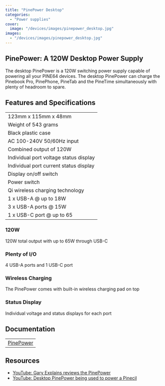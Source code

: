 ```yaml
---
title: "PinePower Desktop"
categories: 
  - "Power supplies"
cover: 
  image: "/devices/images/pinepower_desktop.jpg"
images:
  - "/devices/images/pinepower_desktop.jpg"
---
```


## PinePower: A 120W Desktop Power Supply

The desktop PinePower is a 120W switching power supply capable of powering all your PINE64 devices. The desktop PinePower can charge the Pinebook Pro, PinePhone, PineTab and the PineTime simultaneously with plenty of headroom to spare.

## Features and Specifications

|     |
| --- |
| 123mm x 115mm x 48mm |
| Weight of 543 grams |
| Black plastic case |
| AC 100-240V 50/60Hz input |
| Combined output of 120W |
| Individual port voltage status display |
| Individual port current status display |
| Display on/off switch |
| Power switch |
| Qi wireless charging technology |
| 1 x USB-A @ up to 18W |
| 3 x USB-A ports @ 15W  |
| 1 x USB-C port @ up to 65 |

### 120W

120W total output with up to 65W through USB-C

### Plenty of I/O

4 USB-A ports and 1 USB-C port

### Wireless Charging

The PinePower comes with built-in wireless charging pad on top

### Status Display

Individual voltage and status displays for each port

## Documentation

|     |
| --- |
| [PinePower](/documentation/PinePower/) |

## Resources

* [YouTube: Gary Explains reviews the PinePower](https://www.youtube.com/watch?v=60IG0XmHtcY)
* [YouTube: Desktop PinePower being used to power a Pinecil](https://www.youtube.com/watch?v=ZZcqUMGPl7A)
